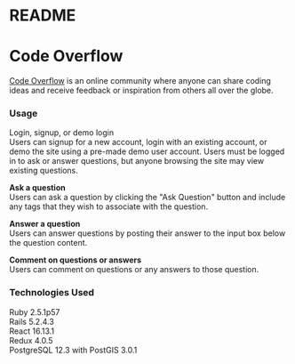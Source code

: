 # README
# Code Overflow
[Code Overflow](https://code-overflow.herokuapp.com/#/) is an online community where anyone can share coding ideas and receive feedback or inspiration from others all over the globe. 

### Usage
Login, signup, or demo login  
Users can signup for a new account, login with an existing account, or demo the site using a pre-made demo user account. Users must be logged in to ask or answer questions, but anyone browsing the site may view existing questions. 


**Ask a question**  
Users can ask a question by clicking the "Ask Question" button and include any tags that they wish to associate with the question.


**Answer a question**  
Users can answer questions by posting their answer to the input box below the question content.


**Comment on questions or answers**  
Users can comment on questions or any answers to those question.

### Technologies Used
Ruby 2.5.1p57   
Rails 5.2.4.3  
React 16.13.1  
Redux 4.0.5  
PostgreSQL 12.3 with PostGIS 3.0.1  

